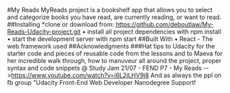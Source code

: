 #My Reads
MyReads project is a bookshelf app that allows you to select and categorize books you have read, are currently reading, or want to read.
##Installing
*clone or download from:  https://github.com/deboutlaw/My-Reads-Udacity-project.git
•	install all project dependencies with npm install
•	start the development server with npm start
##Built With
•	React - The web framework used
##Acknowledgments
###Hat tips to Udacity for the starter code and pieces of reusable code from the lessons and to Maeva for her incredible walk through, how to manuveur all around the project, proper syntax and code snippets @
Study Jam 21/07 - FEND P7 - My Reads -->https://www.youtube.com/watch?v=i6L2jLHV9j8                              And as always the ppl on fb group "Udacity Front-End Web Developer Nanodegree Support!
